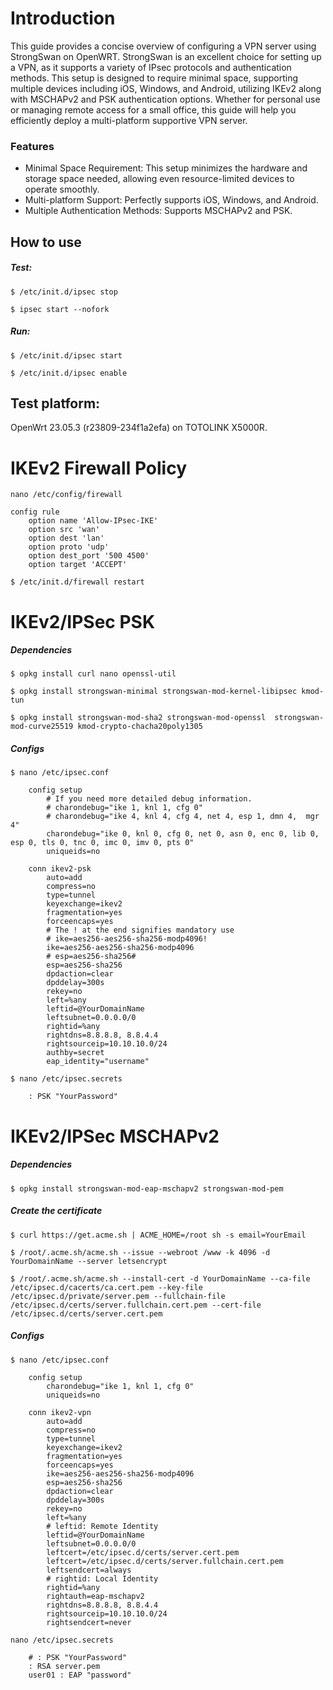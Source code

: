 # Introduction
This guide provides a concise overview of configuring a VPN server using StrongSwan on OpenWRT. StrongSwan is an excellent choice for setting up a VPN, as it supports a variety of IPsec protocols and authentication methods. This setup is designed to require minimal space, supporting multiple devices including iOS, Windows, and Android, utilizing IKEv2 along with MSCHAPv2 and PSK authentication options. Whether for personal use or managing remote access for a small office, this guide will help you efficiently deploy a multi-platform supportive VPN server.

### Features
- Minimal Space Requirement: This setup minimizes the hardware and storage space needed, allowing even resource-limited devices to operate smoothly.
- Multi-platform Support: Perfectly supports iOS, Windows, and Android.
- Multiple Authentication Methods: Supports MSCHAPv2 and PSK.


## How to use
##### Test:
`$ /etc/init.d/ipsec stop`

`$ ipsec start --nofork`
##### Run:
`$ /etc/init.d/ipsec start`

`$ /etc/init.d/ipsec enable`

## Test platform: 
OpenWrt 23.05.3 (r23809-234f1a2efa) on TOTOLINK X5000R.

# IKEv2 Firewall Policy
`nano /etc/config/firewall`

	config rule
		option name 'Allow-IPsec-IKE'
		option src 'wan'
		option dest 'lan'
		option proto 'udp'
		option dest_port '500 4500'
		option target 'ACCEPT'
      
`$ /etc/init.d/firewall restart`


# IKEv2/IPSec PSK
##### Dependencies
`$ opkg install curl nano openssl-util`

`$ opkg install strongswan-minimal strongswan-mod-kernel-libipsec kmod-tun`

`$ opkg install strongswan-mod-sha2 strongswan-mod-openssl  strongswan-mod-curve25519 kmod-crypto-chacha20poly1305`
##### Configs
`$ nano /etc/ipsec.conf`

		config setup
			# If you need more detailed debug information.
			# charondebug="ike 1, knl 1, cfg 0"
			# charondebug="ike 4, knl 4, cfg 4, net 4, esp 1, dmn 4,  mgr 4"
			charondebug="ike 0, knl 0, cfg 0, net 0, asn 0, enc 0, lib 0, esp 0, tls 0, tnc 0, imc 0, imv 0, pts 0"
			uniqueids=no
		
		conn ikev2-psk
			auto=add
			compress=no
			type=tunnel
			keyexchange=ikev2
			fragmentation=yes
			forceencaps=yes
			# The ! at the end signifies mandatory use
			# ike=aes256-aes256-sha256-modp4096!
			ike=aes256-aes256-sha256-modp4096
			# esp=aes256-sha256#
			esp=aes256-sha256
			dpdaction=clear
			dpddelay=300s
			rekey=no
			left=%any
			leftid=@YourDomainName
			leftsubnet=0.0.0.0/0
			rightid=%any
			rightdns=8.8.8.8, 8.8.4.4
			rightsourceip=10.10.10.0/24
			authby=secret
			eap_identity="username"

`$ nano /etc/ipsec.secrets`

		: PSK "YourPassword"


# IKEv2/IPSec MSCHAPv2
##### Dependencies
`$ opkg install strongswan-mod-eap-mschapv2 strongswan-mod-pem`

##### Create the certificate
`$ curl https://get.acme.sh | ACME_HOME=/root sh -s email=YourEmail`

`$ /root/.acme.sh/acme.sh --issue --webroot /www -k 4096 -d YourDomainName --server letsencrypt`

`$ /root/.acme.sh/acme.sh --install-cert -d YourDomainName --ca-file /etc/ipsec.d/cacerts/ca.cert.pem --key-file /etc/ipsec.d/private/server.pem --fullchain-file /etc/ipsec.d/certs/server.fullchain.cert.pem --cert-file /etc/ipsec.d/certs/server.cert.pem`

##### Configs
`$ nano /etc/ipsec.conf`

		config setup
			charondebug="ike 1, knl 1, cfg 0"
			uniqueids=no

		conn ikev2-vpn
			auto=add
			compress=no
			type=tunnel
			keyexchange=ikev2
			fragmentation=yes
			forceencaps=yes
			ike=aes256-aes256-sha256-modp4096
			esp=aes256-sha256
			dpdaction=clear
			dpddelay=300s
			rekey=no
			left=%any
			# leftid: Remote Identity
			leftid=@YourDomainName
			leftsubnet=0.0.0.0/0
			leftcert=/etc/ipsec.d/certs/server.cert.pem
			leftcert=/etc/ipsec.d/certs/server.fullchain.cert.pem
			leftsendcert=always
			# rightid: Local Identity
			rightid=%any
			rightauth=eap-mschapv2
			rightdns=8.8.8.8, 8.8.4.4
			rightsourceip=10.10.10.0/24
			rightsendcert=never

`nano /etc/ipsec.secrets`

		# : PSK "YourPassword"
		: RSA server.pem
		user01 : EAP "password" 
